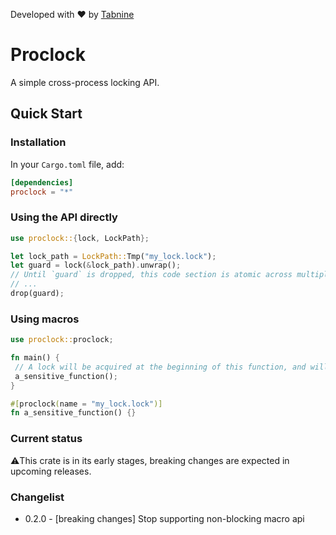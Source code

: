 Developed with ❤️ by [Tabnine](https://www.tabnine.com)

# Proclock
A simple cross-process locking API.

## Quick Start
### Installation
In your `Cargo.toml` file, add:
```toml
[dependencies]
proclock = "*"
```

### Using the API directly
```rust
use proclock::{lock, LockPath};

let lock_path = LockPath::Tmp("my_lock.lock");
let guard = lock(&lock_path).unwrap();
// Until `guard` is dropped, this code section is atomic across multiple processes.
// ...
drop(guard);
```

### Using macros
```rust
use proclock::proclock;

fn main() {
 // A lock will be acquired at the beginning of this function, and will be released at the end.
 a_sensitive_function();
}

#[proclock(name = "my_lock.lock")]
fn a_sensitive_function() {}
```

### Current status
⚠️This crate is in its early stages, breaking changes are expected in upcoming releases.

### Changelist
- 0.2.0 - [breaking changes] Stop supporting non-blocking macro api